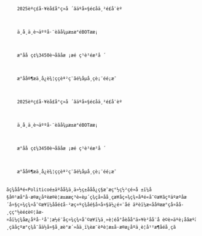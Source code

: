 
	
		2025èºç£å·¥èå­£å°ç»å ´ãäºå¤§é¢åä¸²é£å¨èº
	  	

	
		ä¸­å¸ä¸è¬äººå·¨èãå¾µæ±æ°éBOTææ¡
	  	

	
		æ°åå ç¢¼3450è¬åãåæ ¡æé ç¹è²éæ²å ´
	  	

	
		æ°åå®¶æä¸­å¿è¾¦ç­çèª²ç¨ãé¼åµå­¸çè¡¨éé¡æ¯
	  	

	
		2025èºç£å·¥èå­£å°ç»å ´ãäºå¤§é¢åä¸²é£å¨èº
	  	

	
		ä¸­å¸ä¸è¬äººå·¨èãå¾µæ±æ°éBOTææ¡
	  	

	
		æ°åå ç¢¼3450è¬åãåæ ¡æé ç¹è²éæ²å ´
	  	

	
		æ°åå®¶æä¸­å¿è¾¦ç­çèª²ç¨ãé¼åµå­¸çè¡¨éé¡æ¯
	  	

	ãç¾ååªé«Politicoé±äºåå¾ä¸ä»½ç±ååå¿ç§æ¯æ­ç°½ç½²çé»å ±ï¼å§å®¹æå°å·æ®æ¿åºèæ®è¦æ±ææç³è«èµ´ç¾çå¤åå­¸çæ¥åç¤¾ç¾¤åªé«å¯©æ¥ãçºäºæºåæ´å¤§ç¤¾ç¾¤å¯©æ¥ï¼ååé¢å·²æç¤ºç¾åé§å¤å¤§ä½¿é¤¨åé äºèï¼æ«åå®ææ°çå¤åå­¸çç°½è­é¢è©¦ãæ­¤åï¼ç¾åæ¿åºå·²å¯¦æ½é¨åç¤¾ç¾¤å¯©æ¥ï¼ä¸»è¦éå°åèåå°ä»¥è²åå¨å è©è»äºè¡åãæºåè¿ç¾çå­¸çãåçºæ°ç¾å¨åä½å¤§å­¸æè­°æ´»åä¸­ï¼èæ¨èªè¦æ±å·æ®æ¿åºä¸è¦å¹²æ¶åéå­¸çã
